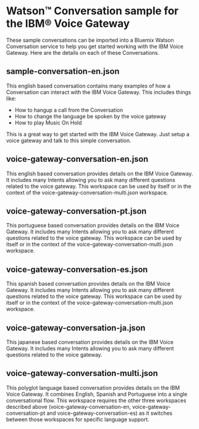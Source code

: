 # Watson&trade; Conversation sample for the IBM&reg; Voice Gateway

These sample conversations can be imported into a Bluemix Watson Conversation service to help you get started working with the IBM Voice Gateway.
Here are the details on each of these Conversations.

## sample-conversation-en.json

This english based conversation contains many examples of how a Conversation can interact with the IBM Voice Gateway. This includes things like:

 - How to hangup a call from the Conversation
 - How to change the language be spoken by the voice gateway
 - How to play Music On Hold

This is a great way to get started with the IBM Voice Gateway. Just setup a voice gateway and talk to this simple conversation.

## voice-gateway-conversation-en.json

This english based conversation provides details on the IBM Voice Gateway. It includes many Intents allowing you to ask many different questions
related to the voice gateway. This workspace can be used by itself or in the context of the voice-gateway-conversation-multi.json workspace.

## voice-gateway-conversation-pt.json

This portuguese based conversation provides details on the IBM Voice Gateway. It includes many Intents allowing you to ask many different questions
related to the voice gateway. This workspace can be used by itself or in the context of the voice-gateway-conversation-multi.json workspace.

## voice-gateway-conversation-es.json

This spanish based conversation provides details on the IBM Voice Gateway. It includes many Intents allowing you to ask many different questions
related to the voice gateway. This workspace can be used by itself or in the context of the voice-gateway-conversation-multi.json workspace.

## voice-gateway-conversation-ja.json

This japanese based conversation provides details on the IBM Voice Gateway. It includes many Intents allowing you to ask many different questions
related to the voice gateway.

## voice-gateway-conversation-multi.json

This polyglot language based conversation provides details on the IBM Voice Gateway. It combines English, Spanish and Portuguese into a single conversational flow.
This workspace requires the other three workspaces described above (voice-gateway-conversation-en, voice-gateway-conversation-pt and voice-gateway-conversation-es) as it switches
between those workspaces for specific language support.

